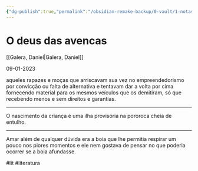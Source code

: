 ```yaml
---
{"dg-publish":true,"permalink":"/obsidian-remake-backup/0-vault/1-notas-literais/referencia-bio/deus-das-avencas/","tags":["lit","literatura"],"dgHomeLink":true,"dgShowLocalGraph":true,"dgShowFileTree":true,"dgEnableSearch":true,"noteIcon":""}
---
```


# O deus das avencas
[[Galera, Daniel\|Galera, Daniel]]

09-01-2023

aqueles rapazes e moças que arriscavam sua vez no empreendedorismo por convicção ou falta de alternativa e tentavam dar a volta por cima fornecendo material para os mesmos veículos que os demitiram, só que recebendo menos e sem direitos e garantias. 

---
O nascimento da criança é uma ilha provisória na pororoca cheia de entulho. 

---
Amar além de qualquer dúvida era a boia que lhe permitia respirar um pouco nos piores momentos e ele nem gostava de pensar no que poderia ocorrer se a boia afundasse. 

#lit #literatura 